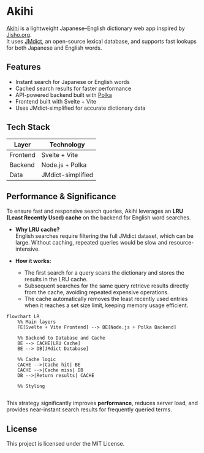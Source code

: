 # Akihi

[Akihi](https://akihi.vercel.app/) is a lightweight Japanese–English dictionary web app inspired by [Jisho.org](https://jisho.org).  
It uses [JMdict](https://www.edrdg.org/jmdict/j_jmdict.html), an open-source lexical database, and supports fast lookups for both Japanese and English words.

## Features

- Instant search for Japanese or English words  
- Cached search results for faster performance  
- API-powered backend built with [Polka](https://github.com/lukeed/polka)  
- Frontend built with Svelte + Vite  
- Uses JMdict-simplified for accurate dictionary data  

## Tech Stack

| Layer | Technology |
|-------|-------------|
| Frontend | Svelte + Vite |
| Backend | Node.js + Polka |
| Data | JMdict-simplified |

## Performance & Significance

To ensure fast and responsive search queries, Akihi leverages an **LRU (Least Recently Used) cache** on the backend for English word searches.  

- **Why LRU cache?**  
  English searches require filtering the full JMdict dataset, which can be large. Without caching, repeated queries would be slow and resource-intensive.  

- **How it works:**  
  - The first search for a query scans the dictionary and stores the results in the LRU cache.  
  - Subsequent searches for the same query retrieve results directly from the cache, avoiding repeated expensive operations.  
  - The cache automatically removes the least recently used entries when it reaches a set size limit, keeping memory usage efficient.  
  
```mermaid
flowchart LR
    %% Main layers
    FE[Svelte + Vite Frontend] --> BE[Node.js + Polka Backend]
    
    %% Backend to Database and Cache
    BE --> CACHE[LRU Cache]
    BE --> DB[JMdict Database]
    
    %% Cache logic
    CACHE -->|Cache hit| BE
    CACHE -->|Cache miss| DB
    DB -->|Return results| CACHE
    
    %% Styling


```
This strategy significantly improves **performance**, reduces server load, and provides near-instant search results for frequently queried terms.

## License

This project is licensed under the MIT License.
